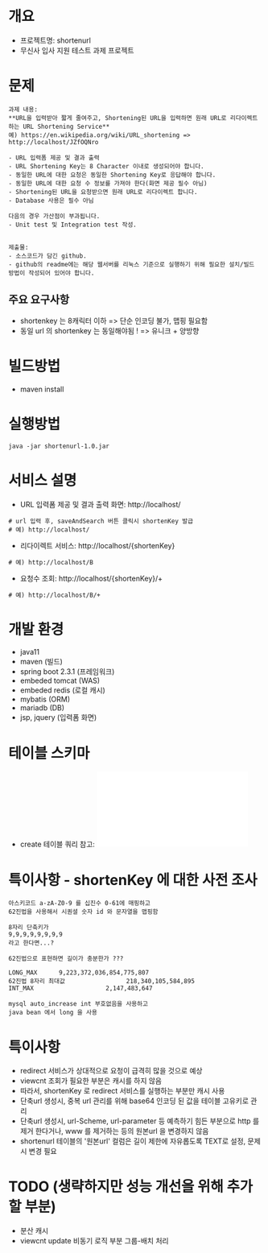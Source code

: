 # 개요
- 프로젝트명: shortenurl
- 무신사 입사 지원 테스트 과제 프로젝트

# 문제
```
과제 내용: 
**URL을 입력받아 짧게 줄여주고, Shortening된 URL을 입력하면 원래 URL로 리다이렉트하는 URL Shortening Service**
예) https://en.wikipedia.org/wiki/URL_shortening => http://localhost/JZfOQNro

- URL 입력폼 제공 및 결과 출력
- URL Shortening Key는 8 Character 이내로 생성되어야 합니다.
- 동일한 URL에 대한 요청은 동일한 Shortening Key로 응답해야 합니다.
- 동일한 URL에 대한 요청 수 정보를 가져야 한다(화면 제공 필수 아님)
- Shortening된 URL을 요청받으면 원래 URL로 리다이렉트 합니다.
- Database 사용은 필수 아님

다음의 경우 가산점이 부과됩니다.
- Unit test 및 Integration test 작성.
 

제출물:
- 소스코드가 담긴 github.
- github의 readme에는 해당 웹서버를 리눅스 기준으로 실행하기 위해 필요한 설치/빌드 방법이 작성되어 있어야 합니다.
```

## 주요 요구사항
- shortenkey 는 8캐릭터 이하 => 단순 인코딩 불가, 맵핑 필요함
- 동일 url 의 shortenkey 는 동일해야됨 ! => 유니크 + 양방향

# 빌드방법
- maven install

# 실행방법
```
java -jar shortenurl-1.0.jar
```

# 서비스 설명
- URL 입력폼 제공 및 결과 출력 화면: http://localhost/

```
# url 입력 후, saveAndSearch 버튼 클릭시 shortenKey 발급
# 예) http://localhost/
```

- 리다이렉트 서비스: http://localhost/{shortenKey}

```
# 예) http://localhost/B
```

- 요청수 조회: http://localhost/{shortenKey}/+

```
# 예) http://localhost/B/+
```

# 개발 환경
- java11
- maven (빌드)
- spring boot 2.3.1 (프레임워크)
- embeded tomcat (WAS)
- embeded redis (로컬 캐시)
- mybatis (ORM)
- mariadb (DB)
- jsp, jquery (입력폼 화면)

# 테이블 스키마
- create 테이블 쿼리 참고: ![쿼리파일](docs/dbschema/create_shortenurl.sql)

# 특이사항 - shortenKey 에 대한 사전 조사
```
아스키코드 a-zA-Z0-9 를 십진수 0-61에 매핑하고 
62진법을 사용해서 시퀀셜 숫자 id 와 문자열을 맵핑함

8자리 단축키가 
9,9,9,9,9,9,9,9
라고 한다면...?

62진법으로 표현하면 길이가 충분한가 ???

LONG_MAX      9,223,372,036,854,775,807
62진법 8자리 최대값                 218,340,105,584,895
INT_MAX	                   2,147,483,647

mysql auto_increase int 부호없음을 사용하고
java bean 에서 long 을 사용
```

# 특이사항
- redirect 서비스가 상대적으로 요청이 급격히 많을 것으로 예상
- viewcnt 조회가 필요한 부분은 캐시를 하지 않음
- 따라서, shortenKey 로 redirect 서비스를 실행하는 부분만 캐시 사용
- 단축url 생성시, 중복 url 관리를 위해 base64 인코딩 된 값을 테이블 고유키로 관리
- 단축url 생성시, url-Scheme, url-parameter 등 예측하기 힘든 부분으로 http 를 제거 한다거나, www 를 제거하는 등의 원본url 을 변경하지 않음
- shortenurl 테이블의 '원본url' 컬럼은 길이 제한에 자유롭도록 TEXT로 설정, 문제시 변경 필요

# TODO (생략하지만 성능 개선을 위해 추가할 부분)
- 분산 캐시
- viewcnt update 비동기 로직 부분 그룹-배치 처리
